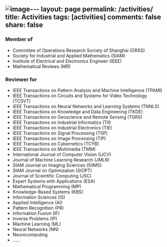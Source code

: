 ![image](https://github.com/xianchaoxiu/xianchaoxiu.github.io/assets/128447891/ba12ad17-ecc5-41c2-9e6f-b56e393fb051)---
layout: page
permalink: /activities/
title: Activities
tags: [activities]
comments: false
share: false
---


### Member of
* Committee of Operations Research Society of Shanghai (ORSS) <br>
* Society for Industrial and Applied Mathematics (SIAM) <br>
* Institute of Electrical and Electronics Engineer (IEEE) <br>
* Mathematical Reviews (MR)
  

### Reviewer for
* IEEE Transactions on Pattern Analysis and Machine Intelligence (TPAMI) <br>
* IEEE Transactions on Circuits and Systems for Video Technology (TCSVT) <br>
* IEEE Transactions on Neural Networks and Learning Systems (TNNLS) <br>
* IEEE Transactions on Knowledge and Data Engineering (TKDE)<br>
* IEEE Transactions on Geoscience and Remote Sensing (TGRS) <br>
* IEEE Transactions on Industrial Informatics (TII) <br>
* IEEE Transactions on Industrial Electronics (TIE) <br>
* IEEE Transactions on Signal Processing (TSP) <br>
* IEEE Transactions on Image Processing (TIP) <br>
* IEEE Transactions on Cybernetics (TCYB) <br>
* IEEE Transactions on Multimedia (TMM) <br>
* International Journal of Computer Vision (IJCV) <br>
* Journal of Machine Learning Research (JMLR) <br>
* SIAM Journal on Imaging Sciences (SIIMS) <br>
* SIAM Journal on Optimization (SIOPT) <br>
* Journal of Scientific Computing (JSC) <br>
* Expert Systems with Applications (ESA) <br>
* Mathematical Programming (MP) <br>
* Knowledge-Based Systems (KBS) <br>
* Information Sciences (IS) <br>
* Applied Intelligence (AI) <br>
* Pattern Recognition (PR) <br>
* Information Fusion (IF) <br>
* Inverse Problems (IP) <br>
* Machine Learning (ML) <br>
* Neural Networks (NN) <br>
* Neurocomputing <br>
* ......
